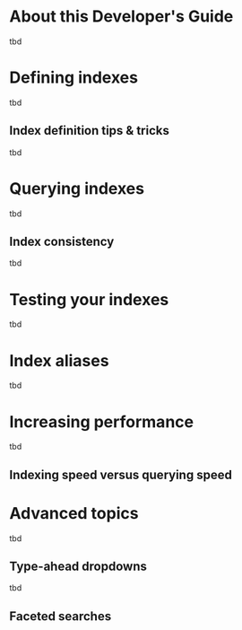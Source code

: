 # About this Developer's Guide

tbd

# Defining indexes

tbd

## Index definition tips & tricks

tbd

# Querying indexes

tbd

## Index consistency

tbd

# Testing your indexes

tbd

# Index aliases

tbd

# Increasing performance

tbd

## Indexing speed versus querying speed

# Advanced topics

tbd

## Type-ahead dropdowns

tbd

## Faceted searches

